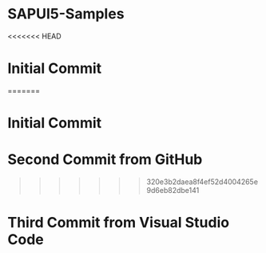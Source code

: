 # SAPUI5-Samples

<<<<<<< HEAD

# Initial Commit

=======

# Initial Commit

# Second Commit from GitHub

> > > > > > > 320e3b2daea8f4ef52d4004265e9d6eb82dbe141

# Third Commit from Visual Studio Code

